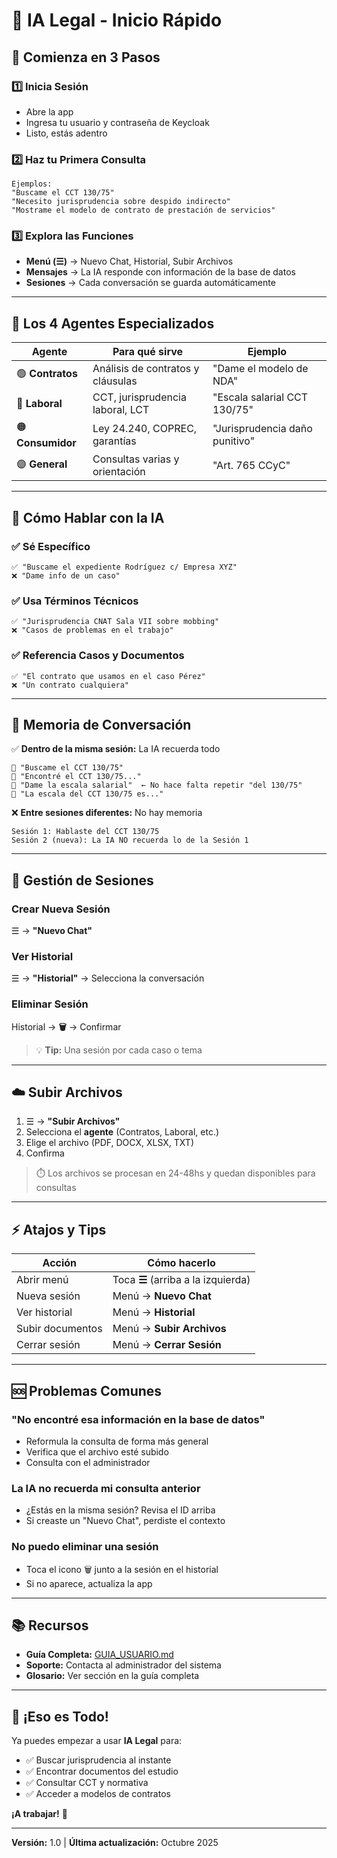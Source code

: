 # 🚀 IA Legal - Inicio Rápido

## 📱 Comienza en 3 Pasos

### 1️⃣ Inicia Sesión
- Abre la app
- Ingresa tu usuario y contraseña de Keycloak
- Listo, estás adentro

### 2️⃣ Haz tu Primera Consulta
```
Ejemplos:
"Buscame el CCT 130/75"
"Necesito jurisprudencia sobre despido indirecto"
"Mostrame el modelo de contrato de prestación de servicios"
```

### 3️⃣ Explora las Funciones
- **Menú (☰)** → Nuevo Chat, Historial, Subir Archivos
- **Mensajes** → La IA responde con información de la base de datos
- **Sesiones** → Cada conversación se guarda automáticamente

---

## 🎯 Los 4 Agentes Especializados

| Agente | Para qué sirve | Ejemplo |
|--------|---------------|---------|
| 🟢 **Contratos** | Análisis de contratos y cláusulas | "Dame el modelo de NDA" |
| 🔵 **Laboral** | CCT, jurisprudencia laboral, LCT | "Escala salarial CCT 130/75" |
| 🟠 **Consumidor** | Ley 24.240, COPREC, garantías | "Jurisprudencia daño punitivo" |
| 🟣 **General** | Consultas varias y orientación | "Art. 765 CCyC" |

---

## 💬 Cómo Hablar con la IA

### ✅ Sé Específico
```
✅ "Buscame el expediente Rodríguez c/ Empresa XYZ"
❌ "Dame info de un caso"
```

### ✅ Usa Términos Técnicos
```
✅ "Jurisprudencia CNAT Sala VII sobre mobbing"
❌ "Casos de problemas en el trabajo"
```

### ✅ Referencia Casos y Documentos
```
✅ "El contrato que usamos en el caso Pérez"
❌ "Un contrato cualquiera"
```

---

## 🧠 Memoria de Conversación

✅ **Dentro de la misma sesión:** La IA recuerda todo
```
👤 "Buscame el CCT 130/75"
🤖 "Encontré el CCT 130/75..."
👤 "Dame la escala salarial"  ← No hace falta repetir "del 130/75"
🤖 "La escala del CCT 130/75 es..."
```

❌ **Entre sesiones diferentes:** No hay memoria
```
Sesión 1: Hablaste del CCT 130/75
Sesión 2 (nueva): La IA NO recuerda lo de la Sesión 1
```

---

## 📂 Gestión de Sesiones

### Crear Nueva Sesión
☰ → **"Nuevo Chat"**

### Ver Historial
☰ → **"Historial"** → Selecciona la conversación

### Eliminar Sesión
Historial → **🗑️** → Confirmar

> 💡 **Tip:** Una sesión por cada caso o tema

---

## ☁️ Subir Archivos

1. ☰ → **"Subir Archivos"**
2. Selecciona el **agente** (Contratos, Laboral, etc.)
3. Elige el archivo (PDF, DOCX, XLSX, TXT)
4. Confirma

> ⏱️ Los archivos se procesan en 24-48hs y quedan disponibles para consultas

---

## ⚡ Atajos y Tips

| Acción | Cómo hacerlo |
|--------|-------------|
| Abrir menú | Toca **☰** (arriba a la izquierda) |
| Nueva sesión | Menú → **Nuevo Chat** |
| Ver historial | Menú → **Historial** |
| Subir documentos | Menú → **Subir Archivos** |
| Cerrar sesión | Menú → **Cerrar Sesión** |

---

## 🆘 Problemas Comunes

### "No encontré esa información en la base de datos"
- Reformula la consulta de forma más general
- Verifica que el archivo esté subido
- Consulta con el administrador

### La IA no recuerda mi consulta anterior
- ¿Estás en la misma sesión? Revisa el ID arriba
- Si creaste un "Nuevo Chat", perdiste el contexto

### No puedo eliminar una sesión
- Toca el icono 🗑️ junto a la sesión en el historial
- Si no aparece, actualiza la app

---

## 📚 Recursos

- **Guía Completa:** [GUIA_USUARIO.md](./GUIA_USUARIO.md)
- **Soporte:** Contacta al administrador del sistema
- **Glosario:** Ver sección en la guía completa

---

## 🎉 ¡Eso es Todo!

Ya puedes empezar a usar **IA Legal** para:
- ✅ Buscar jurisprudencia al instante
- ✅ Encontrar documentos del estudio
- ✅ Consultar CCT y normativa
- ✅ Acceder a modelos de contratos

**¡A trabajar!** 🚀

---

**Versión:** 1.0 | **Última actualización:** Octubre 2025
